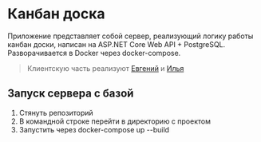 # Канбан доска
Приложение представляет собой сервер, реализующий логику работы канбан доски, написан на ASP.NET Core Web API + PostgreSQL. Разворачивается в Docker через docker-compose.
> Клиентскую часть реализуют [Евгений](https://github.com/e-zybkin) и [Илья](https://github.com/Le1ou)
## Запуск сервера с базой
1. Стянуть репозиторий
2. В командной строке перейти в директорию с проектом
3. Запустить через docker-compose up --build
